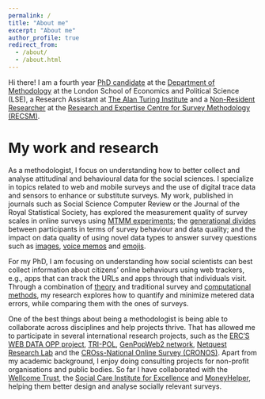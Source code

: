 ```yaml
---
permalink: /
title: "About me"
excerpt: "About me"
author_profile: true
redirect_from: 
  - /about/
  - /about.html
---
```


Hi there! I am a fourth year [PhD candidate](http://www.lse.ac.uk/Methodology/People/Research-Students/Oriol-Bosh-Jover/Oriol-Bosch-Jover) at the [Department of Methodology](http://www.lse.ac.uk/Methodology) at the London School of Economics and Political Science (LSE), a Research Assistant at [The Alan Turing Institute](https://www.turing.ac.uk/) and a [Non-Resident Researcher](https://www.upf.edu/web/survey/entry/-/-/U91787/adscripcion/oriol-bosch) at the [Research and Expertise Centre for Survey Methodology (RECSM)](https://www.upf.edu/web/survey). 

My work and research
======
As a methodologist, I focus on understanding how to better collect and analyse attitudinal and behavioural data for the social sciences. I specialize in topics related to web and mobile surveys and the use of digital trace data and sensors to enhance or substitute surveys. My work, published in journals such as Social Science Computer Review or the Journal of the Royal Statistical Society, has explored the measurement quality of survey scales in online surveys using [MTMM experiments](https://journals.sagepub.com/doi/abs/10.1177/0894439317750089); the [generational divides]( https://journals.sagepub.com/doi/abs/10.1177/1470785318815567) between participants in terms of survey behaviour and data quality; and the impact on data quality of using novel data types to answer survey questions such as [images](https://rss.onlinelibrary.wiley.com/doi/10.1111/rssa.12856), [voice memos](https://journals.sagepub.com/doi/abs/10.1177/0894439318810715) and [emojis](https://link.springer.com/article/10.1007/s11135-020-00994-8). 

For my PhD, I am focusing on understanding how social scientists can best collect information about citizens’ online behaviours using web trackers, e.g., apps that can track the URLs and apps through that individuals visit. Through a combination of [theory](https://rss.onlinelibrary.wiley.com/doi/10.1111/rssa.12956) and traditional survey and [computational methods](https://orioljbosch.com/talks/2022-AAPOR-Validity), my research explores how to quantify and minimize metered data errors, while comparing them with the ones of surveys. 

One of the best things about being a methodologist is being able to collaborate across disciplines and help projects thrive. That has allowed me to participate in several international research projects, such as the [ERC’S WEB DATA OPP project](https://cordis.europa.eu/project/id/849165), [TRI-POL](https://www.upf.edu/web/tri-pol), [GenPopWeb2 network](https://www.ncrm.ac.uk/research/genpopweb2/), [Netquest Research Lab](https://www.netquest.com/netquest-research-lab) and the [CROss-National Online Survey (CRONOS)](https://www.europeansocialsurvey.org/methodology/methodological_research/modes_of_data_collection/cronos.html). Apart from my academic background, I enjoy doing consulting projects for non-profit organisations and public bodies. So far I have collaborated with the [Wellcome Trust](https://wellcome.org/), the [
Social Care Institute for Excellence](https://www.scie.org.uk/) and [MoneyHelper](https://www.moneyadviceservice.org.uk/en), helping them better design and analyse socially relevant surveys. 

<meta name="twitter:card" content="summary_large_image">
<meta name="twitter:site" content="@orioljbosch">
<meta name="twitter:title" content="Oriol J. Bosch - PhD candidate at the London School of Economics">
<meta name="twitter:description" content="A survey methodologist in the era of Big Data">
<meta name="twitter:image" content="https://orioljbosch.com/images/Twitter card.png">
